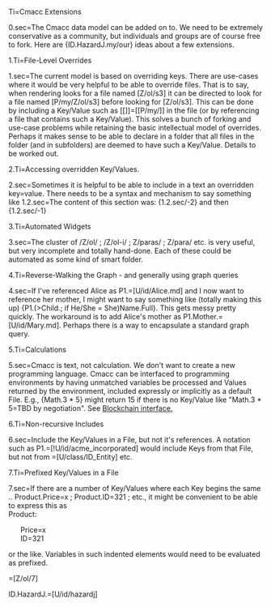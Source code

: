 Ti=Cmacc Extensions

0.sec=The Cmacc data model can be added on to.  We need to be extremely conservative as a community, but individuals and groups are of course free to fork.  Here are {ID.HazardJ.my/our} ideas about a few extensions.
 
1.Ti=File-Level Overrides

1.sec=The current model is based on overriding keys.  There are use-cases where it would be very helpful to be able to override files.  That is to say, when rendering looks for a file named [Z/ol/s3] it can be directed to look for a file named [P/my/Z/ol/s3] before looking for [Z/ol/s3].  This can be done by including a Key/Value such as [[]]=[[P/my/]] in the file (or by referencing a file that contains such a Key/Value).   This solves a bunch of forking and use-case problems while retaining the basic intellectual model of overrides. Perhaps it makes sense to be able to declare in a folder that all files in the folder (and in subfolders) are deemed to have such a Key/Value.   Details to be worked out. 

2.Ti=Accessing overridden Key/Values.

2.sec=Sometimes it is helpful to be able to include in a text an overridden key=value.  There needs to be a syntax and mechanism to say something like 1.2.sec=The content of this section was: {1.2.sec/-2} and then {1.2.sec/-1}

3.Ti=Automated Widgets

3.sec=The cluster of /Z/ol/ ; /Z/ol-i/ ; Z/paras/ ; Z/para/  etc. is very useful, but very incomplete and totally hand-done.  Each of these could be automated as some kind of smart folder.  

4.Ti=Reverse-Walking the Graph - and generally using graph queries

4.sec=If I've referenced Alice as P1.=[U/id/Alice.md] and I now want to reference her mother, I might want to say something like (totally making this up) {P1.(>Child.; if He/She = She)Name.Full}.  This gets messy pretty quickly. The workaround is to add Alice's mother as P1.Mother.=[U/id/Mary.md].   Perhaps there is a way to encapsulate a standard graph query.

5.Ti=Calculations

5.sec=Cmacc is text, not calculation.  We don't want to create a new programming language.  Cmacc can be interfaced to programming environments by having unmatched variables be processed and Values returned by the environment, included expressly or implicitly as a default File.  E.g., {Math.3 * 5} might return 15 if there is no Key/Value like "Math.3 * 5=TBD by negotiation".     See <a href="index.php?action=list&file=S/Sandbox/Blockchain/">Blockchain interface.</a>

6.Ti=Non-recursive Includes

6.sec=Include the Key/Values in a File, but not it's references.  A notation such as P1.=[!U/id/acme_incorporated] would include Keys from that File, but not from =[U/class/ID_Entity] etc. 

7.Ti=Prefixed Key/Values in a File

7.sec=If there are a number of Key/Values where each Key begins the same .. Product.Price=x ; Product.ID=321 ; etc., it might be convenient to be able to express this as <br>Product:<ul type=none><li>Price=x<li>ID=321</ul> or the like.  Variables in such indented elements would need to be evaluated as prefixed. 
 
=[Z/ol/7]

ID.HazardJ.=[U/id/hazardj]
